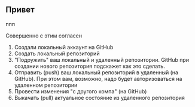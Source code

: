 ## Привет

ппп

Совершенно с этим согласен

1. Создали локальный аккаунт на GitHub
2. Создать локальный репозиторий
3. "Подружить" ваш локальный и удаленный репозитории. GitHub при создании нового репозитория подскажет как это сделать.
4. Отправить (push) ваш локальный репозиторий в удаленный (на GitHub). При этом вам, возможно, надо будет авторизоваться на удаленном репозитории
5. Провести изменения "с другого компа" (на GitHub)
6. Выкачать (pull) актуальное состояние из удаленного репозитория